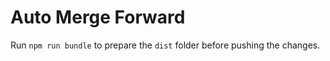 # Auto Merge Forward

Run `npm run bundle` to prepare the `dist` folder before pushing the changes.
